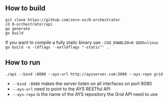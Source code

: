 
## How to build
```shell
git clone https://github.com/zero-os/0-orchestrator
cd 0-orchestrator/api
go generate
go build
```

If you want to compile a fully static binary use :
`CGO_ENABLED=0 GOOS=linux go build -a -ldflags '-extldflags "-static"' .`

## How to run

`./api --bind :8080 --ays-url http://aysserver.com:5000 --ays-repo grid`
- `--bind :8080` makes the server listen on all interfaces on port 8080
- `--ays-url` need to point to the AYS RESTful API
- `--ays-repo` is the name of the AYS repository the Grid API need to use

